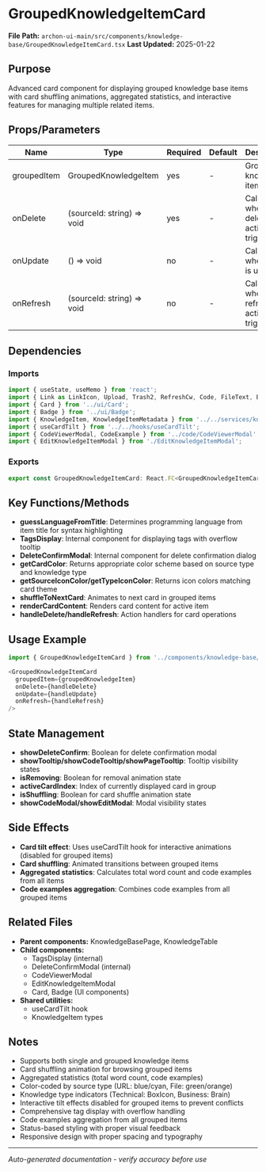 # GroupedKnowledgeItemCard

**File Path:** `archon-ui-main/src/components/knowledge-base/GroupedKnowledgeItemCard.tsx`
**Last Updated:** 2025-01-22

## Purpose
Advanced card component for displaying grouped knowledge base items with card shuffling animations, aggregated statistics, and interactive features for managing multiple related items.

## Props/Parameters
| Name | Type | Required | Default | Description |
|------|------|----------|---------|-------------|
| groupedItem | GroupedKnowledgeItem | yes | - | Grouped knowledge item data |
| onDelete | (sourceId: string) => void | yes | - | Callback when delete action is triggered |
| onUpdate | () => void | no | - | Callback when item is updated |
| onRefresh | (sourceId: string) => void | no | - | Callback when refresh action is triggered |

## Dependencies

### Imports
```javascript
import { useState, useMemo } from 'react';
import { Link as LinkIcon, Upload, Trash2, RefreshCw, Code, FileText, Brain, BoxIcon, Globe, ChevronRight, Pencil } from 'lucide-react';
import { Card } from '../ui/Card';
import { Badge } from '../ui/Badge';
import { KnowledgeItem, KnowledgeItemMetadata } from '../../services/knowledgeBaseService';
import { useCardTilt } from '../../hooks/useCardTilt';
import { CodeViewerModal, CodeExample } from '../code/CodeViewerModal';
import { EditKnowledgeItemModal } from './EditKnowledgeItemModal';
```

### Exports
```javascript
export const GroupedKnowledgeItemCard: React.FC<GroupedKnowledgeItemCardProps>;
```

## Key Functions/Methods
- **guessLanguageFromTitle**: Determines programming language from item title for syntax highlighting
- **TagsDisplay**: Internal component for displaying tags with overflow tooltip
- **DeleteConfirmModal**: Internal component for delete confirmation dialog
- **getCardColor**: Returns appropriate color scheme based on source type and knowledge type
- **getSourceIconColor/getTypeIconColor**: Returns icon colors matching card theme
- **shuffleToNextCard**: Animates to next card in grouped items
- **renderCardContent**: Renders card content for active item
- **handleDelete/handleRefresh**: Action handlers for card operations

## Usage Example
```javascript
import { GroupedKnowledgeItemCard } from '../components/knowledge-base/GroupedKnowledgeItemCard';

<GroupedKnowledgeItemCard
  groupedItem={groupedKnowledgeItem}
  onDelete={handleDelete}
  onUpdate={handleUpdate}
  onRefresh={handleRefresh}
/>
```

## State Management
- **showDeleteConfirm**: Boolean for delete confirmation modal
- **showTooltip/showCodeTooltip/showPageTooltip**: Tooltip visibility states
- **isRemoving**: Boolean for removal animation state
- **activeCardIndex**: Index of currently displayed card in group
- **isShuffling**: Boolean for card shuffle animation state
- **showCodeModal/showEditModal**: Modal visibility states

## Side Effects
- **Card tilt effect**: Uses useCardTilt hook for interactive animations (disabled for grouped items)
- **Card shuffling**: Animated transitions between grouped items
- **Aggregated statistics**: Calculates total word count and code examples from all items
- **Code examples aggregation**: Combines code examples from all grouped items

## Related Files
- **Parent components:** KnowledgeBasePage, KnowledgeTable
- **Child components:** 
  - TagsDisplay (internal)
  - DeleteConfirmModal (internal)
  - CodeViewerModal
  - EditKnowledgeItemModal
  - Card, Badge (UI components)
- **Shared utilities:** 
  - useCardTilt hook
  - KnowledgeItem types

## Notes
- Supports both single and grouped knowledge items
- Card shuffling animation for browsing grouped items
- Aggregated statistics (total word count, code examples)
- Color-coded by source type (URL: blue/cyan, File: green/orange)
- Knowledge type indicators (Technical: BoxIcon, Business: Brain)
- Interactive tilt effects disabled for grouped items to prevent conflicts
- Comprehensive tag display with overflow handling
- Code examples aggregation from all grouped items
- Status-based styling with proper visual feedback
- Responsive design with proper spacing and typography

---
*Auto-generated documentation - verify accuracy before use*
